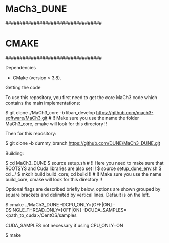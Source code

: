 # MaCh3_DUNE

##################################
# CMAKE #########
##################################

Dependencies

- CMake (version > 3.8). 

Getting the code

To use this repository, you first need to get the core MaCh3 code which contains the main implementations:

$ git clone ./MaCh3_core -b liban_develop https://github.com/mach3-software/MaCh3.git # !! Make sure you use the name the folder MaCh3_core, cmake will look for this directory !!

Then for this repository:

$ git clone -b dummy_branch https://github.com/DUNE/MaCh3_DUNE.git

Building:

$ cd MaCh3_DUNE
$ source setup.sh # !! Here you need to make sure that ROOTSYS and Cuda libraries are also set !!
$ source setup_dune_env.sh
$ cd ../
$ mkdir build build_core; cd build !! # !! Make sure you use the name build_core, cmake will look for this directory !!

Optional flags are described briefly below, options are shown grouped by square brackets and delimited by vertical lines. Default is on the left.

$ cmake ../MaCh3_DUNE -DCPU_ONLY=[OFF|ON] -DSINGLE_THREAD_ONLY=[OFF|ON] -DCUDA_SAMPLES=<path_to_cuda>/CentOS/samples 

CUDA_SAMPLES not necessary if using CPU_ONLY=ON

$ make
